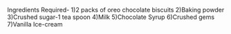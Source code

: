 Ingredients Required-
1)2 packs of oreo chocolate biscuits
2)Baking powder
3)Crushed sugar-1 tea spoon
4)Milk
5)Chocolate Syrup
6)Crushed gems 
7)Vanilla Ice-cream
